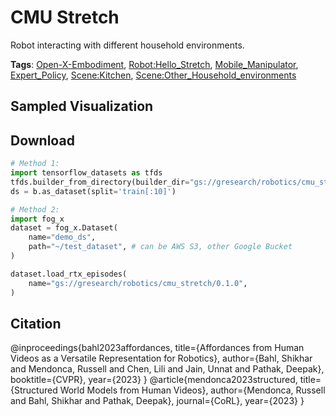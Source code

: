 # CMU Stretch

Robot interacting with different household environments.

**Tags**: [Open-X-Embodiment](./pages/tags/Open-X-Embodiment.md), [Robot:Hello_Stretch](./pages/tags/Robot:Hello_Stretch.md), [Mobile_Manipulator](./pages/tags/Mobile_Manipulator.md), [Expert_Policy](./pages/tags/Expert_Policy.md), [Scene:Kitchen](./pages/tags/Scene:Kitchen.md), [Scene:Other_Household_environments](./pages/tags/Scene:Other_Household_environments.md)

## Sampled Visualization



## Download


```python
# Method 1: 
import tensorflow_datasets as tfds
tfds.builder_from_directory(builder_dir="gs://gresearch/robotics/cmu_stretch/0.1.0")
ds = b.as_dataset(split='train[:10]')

# Method 2:
import fog_x
dataset = fog_x.Dataset(
    name="demo_ds",
    path="~/test_dataset", # can be AWS S3, other Google Bucket
)  

dataset.load_rtx_episodes(
    name="gs://gresearch/robotics/cmu_stretch/0.1.0",
)
```


## Citation

@inproceedings{bahl2023affordances,
  title={Affordances from Human Videos as a Versatile Representation for Robotics},
  author={Bahl, Shikhar and Mendonca, Russell and Chen, Lili and Jain, Unnat and Pathak, Deepak},
  booktitle={CVPR},
  year={2023}
}
@article{mendonca2023structured,
  title={Structured World Models from Human Videos},
  author={Mendonca, Russell and Bahl, Shikhar and Pathak, Deepak},
  journal={CoRL},
  year={2023}
}